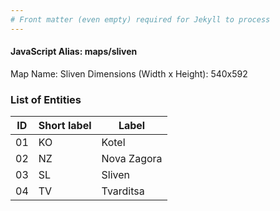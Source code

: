 ```yaml
---
# Front matter (even empty) required for Jekyll to process
---
```


#### JavaScript Alias: maps/sliven

Map Name: Sliven
Dimensions (Width x Height): 540x592





### List of Entities

ID | Short label | Label
---|---|---|
01|KO|Kotel
02|NZ|Nova Zagora
03|SL|Sliven
04|TV|Tvarditsa

